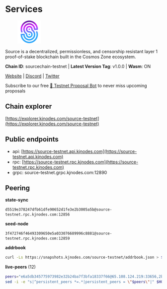 # Services

<figure><img src="https://raw.githubusercontent.com/kj89/cosmos-images/main/logos/source.png" alt=""><figcaption></figcaption></figure>

Source is a decentralized, permissionless, and censorship resistant layer 1 proof-of-stake blockchain built in the Cosmos Zone ecosystem.

**Chain ID**: sourcechain-testnet | **Latest Version Tag**: v1.0.0 | **Wasm**: ON

[Website](https://www.sourceprotocol.io) | [Discord](https://discord.io/SourceProtocol) | [Twitter](https://www.twitter.com/sourceprotocol_)



Subscribe to our free [🤖 Testnet Proposal Bot](https://t.me/kjnodes_testnet_proposal_bot) to never miss upcoming proposals


## Chain explorer
[https://explorer.kjnodes.com/source-testnet](https://explorer.kjnodes.com/source-testnet)

## Public endpoints

* api: [https://source-testnet.api.kjnodes.com](https://source-testnet.api.kjnodes.com)
* rpc: [https://source-testnet.rpc.kjnodes.com](https://source-testnet.rpc.kjnodes.com)
* grpc: source-testnet.grpc.kjnodes.com:12890

## Peering

**state-sync**

```text
d5519e378247dfb61dfe90652d1fe3e2b3005a5b@source-testnet.rpc.kjnodes.com:12856
```

**seed-node**

```text
3f472746f46493309650e5a033076689996c8881@source-testnet.rpc.kjnodes.com:12859
```

**addrbook**
```bash
curl -Ls https://snapshots.kjnodes.com/source-testnet/addrbook.json > $HOME/.source/config/addrbook.json
```

**live-peers** (12)
```bash
peers="e6a5db345775973982e32b24ba7f3bfa18337f66@65.108.124.219:33656,2b2f270bd3bd1d518d87ca057597348cd8582698@109.123.252.3:26656,c4a25dde02d45af2d9f90e10d136c5d399183730@38.242.137.186:28656,db69700d8b0c277183ab1ec34d79a083c2578d32@65.21.145.209:26656,a833e9d068c7f5f32f411662c0430196a88aee91@65.109.65.248:28656,f2936d8f0ae99b9fa99d179f746faacc9c41a5c3@65.108.158.181:26656,492d7c007dd37f05d2b469865685eb9e4460a379@35.87.85.162:26656,d5519e378247dfb61dfe90652d1fe3e2b3005a5b@65.109.68.190:12856,805c327443d9a2b425d16a402c23cb9cbfa36388@178.18.243.46:26656,67958f716999fdc47fac777f0605a1911653ae86@65.109.48.181:30656,42bb6ea45070248f5ea1d7c26db7665498a5b8c4@173.249.42.162:28656,6aba831746663a3f1b4fbeb30f836ef442ec02da@46.17.250.108:46656"
sed -i -e "s|^persistent_peers *=.*|persistent_peers = \"$peers\"|" $HOME/.source/config/config.toml
```
